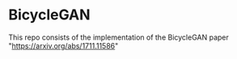 # BicycleGAN

This repo consists of the implementation of the BicycleGAN paper "https://arxiv.org/abs/1711.11586"
